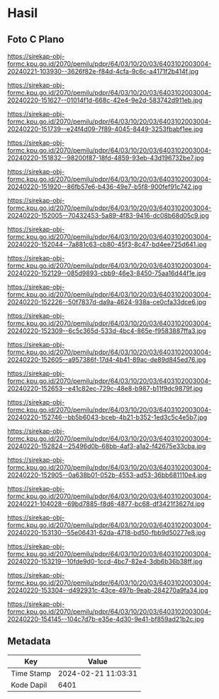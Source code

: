 # Hasil

## Foto C Plano

https://sirekap-obj-formc.kpu.go.id/2070/pemilu/pdpr/64/03/10/20/03/6403102003004-20240221-103930--3626f82e-f84d-4cfa-9c6c-a4171f2b414f.jpg

https://sirekap-obj-formc.kpu.go.id/2070/pemilu/pdpr/64/03/10/20/03/6403102003004-20240220-151627--01014f1d-668c-42e4-9e2d-583742d911eb.jpg

https://sirekap-obj-formc.kpu.go.id/2070/pemilu/pdpr/64/03/10/20/03/6403102003004-20240220-151739--e24f4d09-7f89-4045-8449-3253fbabf1ee.jpg

https://sirekap-obj-formc.kpu.go.id/2070/pemilu/pdpr/64/03/10/20/03/6403102003004-20240220-151832--98200f87-18fd-4859-93eb-43d196732be7.jpg

https://sirekap-obj-formc.kpu.go.id/2070/pemilu/pdpr/64/03/10/20/03/6403102003004-20240220-151920--86fb57e6-b436-49e7-b5f8-900fef91c742.jpg

https://sirekap-obj-formc.kpu.go.id/2070/pemilu/pdpr/64/03/10/20/03/6403102003004-20240220-152005--70432453-5a89-4f83-9416-dc08b68d05c9.jpg

https://sirekap-obj-formc.kpu.go.id/2070/pemilu/pdpr/64/03/10/20/03/6403102003004-20240220-152044--7a881c63-cb80-45f3-8c47-bd4ee725d641.jpg

https://sirekap-obj-formc.kpu.go.id/2070/pemilu/pdpr/64/03/10/20/03/6403102003004-20240220-152129--085d9893-cbb9-46e3-8450-75aa16d44f1e.jpg

https://sirekap-obj-formc.kpu.go.id/2070/pemilu/pdpr/64/03/10/20/03/6403102003004-20240220-152226--50f7837d-da9a-4624-938a-ce0cfa33dce6.jpg

https://sirekap-obj-formc.kpu.go.id/2070/pemilu/pdpr/64/03/10/20/03/6403102003004-20240220-152309--6c5c365d-533d-4bc4-865e-f9583887ffa3.jpg

https://sirekap-obj-formc.kpu.go.id/2070/pemilu/pdpr/64/03/10/20/03/6403102003004-20240220-152605--a957386f-17d4-4b41-89ac-de89d845ed76.jpg

https://sirekap-obj-formc.kpu.go.id/2070/pemilu/pdpr/64/03/10/20/03/6403102003004-20240220-152653--e41c82ec-729c-48e8-b987-b11f9dc9879f.jpg

https://sirekap-obj-formc.kpu.go.id/2070/pemilu/pdpr/64/03/10/20/03/6403102003004-20240220-152746--bb5b6043-bceb-4b21-b352-1ed3c5c4e5b7.jpg

https://sirekap-obj-formc.kpu.go.id/2070/pemilu/pdpr/64/03/10/20/03/6403102003004-20240220-152824--25496d0b-68bb-4af3-a1a2-f42675e33cba.jpg

https://sirekap-obj-formc.kpu.go.id/2070/pemilu/pdpr/64/03/10/20/03/6403102003004-20240220-152905--0a638b01-052b-4553-ad53-36bb681110e4.jpg

https://sirekap-obj-formc.kpu.go.id/2070/pemilu/pdpr/64/03/10/20/03/6403102003004-20240221-104028--69bd7885-f8d6-4877-bc68-df3421f3627d.jpg

https://sirekap-obj-formc.kpu.go.id/2070/pemilu/pdpr/64/03/10/20/03/6403102003004-20240220-153130--55e06431-62da-4718-bd50-fbb9d50277e8.jpg

https://sirekap-obj-formc.kpu.go.id/2070/pemilu/pdpr/64/03/10/20/03/6403102003004-20240220-153219--10fde9d0-1ccd-4bc7-82e4-3db6b36b38ff.jpg

https://sirekap-obj-formc.kpu.go.id/2070/pemilu/pdpr/64/03/10/20/03/6403102003004-20240220-153304--d492931c-43ce-497b-9eab-284270a9fa34.jpg

https://sirekap-obj-formc.kpu.go.id/2070/pemilu/pdpr/64/03/10/20/03/6403102003004-20240220-154145--104c7d7b-e35e-4d30-9e41-bf859ad21b2c.jpg


## Metadata

| Key        | Value               |
| ---------- | ------------------- |
| Time Stamp | 2024-02-21 11:03:31 |
| Kode Dapil | 6401                |



